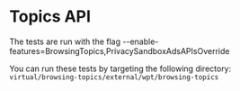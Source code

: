 # Topics API

The tests are run with the flag --enable-features=BrowsingTopics,PrivacySandboxAdsAPIsOverride

You can run these tests by targeting the following directory:
`virtual/browsing-topics/external/wpt/browsing-topics`
